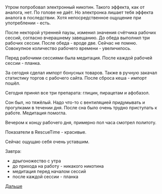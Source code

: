 Утром попробовал электронный никотин. Такого эффекта, как от аналога, нет. По голове не даёт. Но электронка лишает тебя эффекта аналога в последствии. Хотя непосредственное ощущение при употреблении - есть.

После некторой утренней паузы, изменил значения счётчика рабочих сессий, согласно вчерашнему завещанию. До обеда выполнил три рабочих сессии. После обеда - вроде две. Сейчас не помню. Совокупное количество рабочего времени - увеличилось.

Перед рабочими сессиями была медитация. После каждой рабочей сессии - планка.

За сегодня сделал импорт бонусных товаров. Также в ручную закачал статистику торгов с рабочего сайта. После сброса кеша - импорт пошёл.

Сегодня принял все три препарата: глицин, пирацетам и афобазол.

Сон был, но тяжёлый. Надо что-то с вентиляцией придумывать и прогулками в течении дня.
После сна было очень трудно приступать к работе. Медитация помогла.

Вечером к концу рабочего дня, примерно пол часа смотрел политоту.

Показатели в RescueTime - красивые.

Сейчас ощущаю себя очень уставшим.

Завтра:
  - дрыгоножество с утра
  - до прихода на работу - никакого никотина
  - медитация перед началом сессий
  - после каждой сессии - планка

[Дальше](2018.11.01.md)